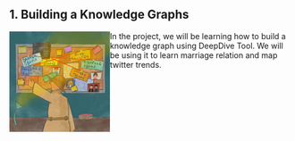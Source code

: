## 1. Building a Knowledge Graphs
<img align="left" width="180" height="180" src="img/1_knowledge_graphs.jpeg">
In the project, we will be learning how to build a knowledge graph using DeepDive Tool. We will be using it to learn marriage relation and map twitter trends.
